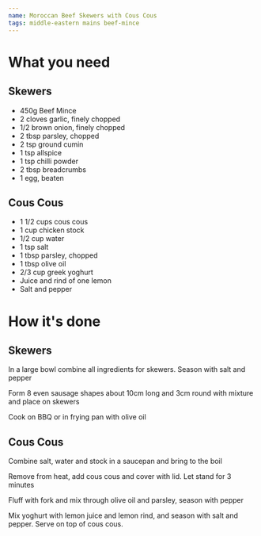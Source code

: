 ```yaml
---
name: Moroccan Beef Skewers with Cous Cous
tags: middle-eastern mains beef-mince
---
```


# What you need

## Skewers

* 450g Beef Mince
* 2 cloves garlic, finely chopped
* 1/2 brown onion, finely chopped
* 2 tbsp parsley, chopped
* 2 tsp ground cumin
* 1 tsp allspice
* 1 tsp chilli powder
* 2 tbsp breadcrumbs
* 1 egg, beaten

## Cous Cous

* 1 1/2 cups cous cous
* 1 cup chicken stock
* 1/2 cup water
* 1 tsp salt
* 1 tbsp parsley, chopped
* 1 tbsp olive oil
* 2/3 cup greek yoghurt
* Juice and rind of one lemon
* Salt and pepper

# How it's done

## Skewers

In a large bowl combine all ingredients for skewers. Season with salt and pepper

Form 8 even sausage shapes about 10cm long and 3cm round with mixture and place on skewers

Cook on BBQ or in frying pan with olive oil

## Cous Cous

Combine salt, water and stock in a saucepan and bring to the boil

Remove from heat, add cous cous and cover with lid. Let stand for 3 minutes

Fluff with fork and mix through olive oil and parsley, season with pepper

Mix yoghurt with lemon juice and lemon rind, and season with salt and pepper. Serve on top of cous cous.
